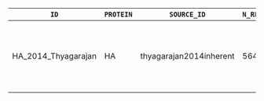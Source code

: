`ID`|`PROTEIN`|`SOURCE_ID`|`N_RESIDUES`|`NOTES`|`SOURCE`
--- | --- | --- | --- | --- |--- |
HA_2014_Thyagarajan|HA|thyagarajan2014inherent|564|starts at second residue|*The inherent mutational tolerance and antigenic evolvability of influenza hemagglutinin.*
